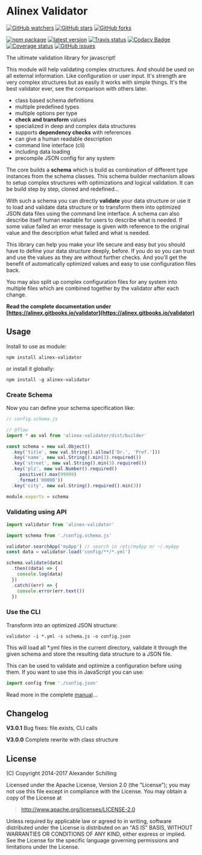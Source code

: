 # Alinex Validator

[![GitHub watchers](
  https://img.shields.io/github/watchers/alinex/node-validator.svg?style=social&label=Watch&maxAge=86400)](
  https://github.com/alinex/node-validator/subscription)
[![GitHub stars](
  https://img.shields.io/github/stars/alinex/node-validator.svg?style=social&label=Star&maxAge=86400)](
  https://github.com/alinex/node-validator)
[![GitHub forks](
  https://img.shields.io/github/forks/alinex/node-validator.svg?style=social&label=Fork&maxAge=86400)](
  https://github.com/alinex/node-validator)

[![npm package](
  https://img.shields.io/npm/v/alinex-validator.svg?maxAge=86400&label=latest%20version)](
  https://www.npmjs.com/package/alinex-validator)
[![latest version](
  https://img.shields.io/npm/l/alinex-validator.svg?maxAge=86400)](
  #license)
[![Travis status](
  https://img.shields.io/travis/alinex/node-validator.svg?maxAge=86400&label=test)](
  https://travis-ci.org/alinex/node-validator)
[![Codacy Badge](
  https://api.codacy.com/project/badge/Grade/6f53f689f1c447f3a9ce2ee8a3463fcb)](
  https://www.codacy.com/app/alinex/node-validator/dashboard)
[![Coverage status](
  https://img.shields.io/coveralls/alinex/node-validator.svg?maxAge=86400)](
  https://coveralls.io/r/alinex/node-validator)
[![GitHub issues](
  https://img.shields.io/github/issues/alinex/node-validator.svg?maxAge=86400)](
  https://github.com/alinex/node-validator/issues)

The ultimate validation library for javascript!

This module will help validating complex structures. And should be used on all external information.
Like configuration or user input. It's strength are very complex structures but as easily it works
with simple things. It's the best validator ever, see the comparison with others later.

- class based schema definitions
- multiple predefined types
- multiple options per type
- __check and transform__ values
- specialized in deep and complex data structures
- supports __dependency checks__ with references
- can give a human readable description
- command line interface (cli)
- including data loading
- precompile JSON config for any system

The core builds a __schema__ which is build as combination of different type instances from the schema
classes. This schema builder mechanism allows to setup complex structures with optimizations
and logical validation. It can be build step by step, cloned and redefined...

With such a schema you can directly __validate__ your data structure or use it to load and validate
data structure or to transform them into optimized JSON data files using the command line interface.
A schema can also describe itself human readable for users to describe what is needed.
If some value failed an error message is given with reference to the original value and the
description what failed and what is needed.

This library can help you make your life secure and easy but you should have to
define your data structure deeply, before. If you do so
you can trust and use the values as they are without further checks.
And you'll get the benefit of automatically optimized values and easy to use configuration files back.

You may also split up complex configuration files for any system into multiple files which are
combined together by the validator after each change.

__Read the complete documentation under
[https://alinex.gitbooks.io/validator](https://alinex.gitbooks.io/validator)__


## Usage

Install to use as module:

    npm install alinex-validator

or install it globally:

    npm install -g alinex-validator


### Create Schema

Now you can define your schema specification like:

```js
// config.schema.js

// @flow
import * as val from 'alinex-validator/dist/builder'

const schema = new val.Object()
  .key('title', new val.String().allow(['Dr.', 'Prof.']))
  .key('name', new val.String().min(3).required())
  .key('street', new val.String().min(3).required())
  .key('plz', new val.Number().required()
    .positive().max(99999)
    .format('00000'))
  .key('city', new val.String().required().min(3))

module.exports = schema
```

### Validating using API

```js
import validator from 'alinex-validator'

import schema from './config.schema.js'

validator.searchApp('myApp') // search in /etc/myApp or ~/.myApp
const data = validator.load('config/**/*.yml')

schema.validate(data)
  .then((data) => {
    console.log(data)
  })
  .catch((err) => {
    console.error(err.text())
  })
```

### Use the CLI

Transform into an optimized JSON structure:

    validator -i *.yml -s schema.js -o config.json

This will load all *.yml files in the current directory, validate it through the given schema and
store the resulting data structure to a JSON file.

This can be used to validate and optimize a configuration before using them. If you want to use this
in JavaScript you can use:

```js
import config from './config.json'
```

Read more in the complete [manual](https://alinex.gitbooks.io/validator)...


## Changelog

__V3.0.1__ Bug fixes: file.exists, CLI calls

__V3.0.0__ Complete rewrite with class structure


## License

(C) Copyright 2014-2017 Alexander Schilling

Licensed under the Apache License, Version 2.0 (the "License");
you may not use this file except in compliance with the License.
You may obtain a copy of the License at

>  <http://www.apache.org/licenses/LICENSE-2.0>

Unless required by applicable law or agreed to in writing, software
distributed under the License is distributed on an "AS IS" BASIS,
WITHOUT WARRANTIES OR CONDITIONS OF ANY KIND, either express or implied.
See the License for the specific language governing permissions and
limitations under the License.
